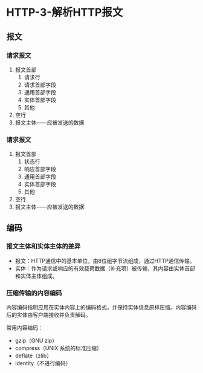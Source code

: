 # HTTP-3-解析HTTP报文

## 报文

### 请求报文

1. 报文首部
   1. 请求行
   2. 请求首部字段
   3. 通用首部字段
   4. 实体首部字段
   5. 其他
2. 空行
3. 报文主体——应被发送的数据

### **请求报文**

1. 报文首部
   1. 状态行
   2. 响应首部字段
   3. 通用首部字段
   4. 实体首部字段
   5. 其他
2. 空行
3. 报文主体——应被发送的数据

## 编码

### 报文主体和实体主体的差异

* 报文：HTTP通信中的基本单位，由8位组字节流组成，通过HTTP通信传输。
* 实体：作为请求或响应的有效载荷数据（补充项）被传输，其内容由实体首部和实体主体组成。

### 压缩传输的内容编码

内容编码指明应用在实体内容上的编码格式，并保持实体信息原样压缩。内容编码后的实体由客户端接收并负责解码。

常用内容编码：

* gzip（GNU zip）
* compress（UNIX 系统的标准压缩）
* deflate（zlib）
* identity（不进行编码）


